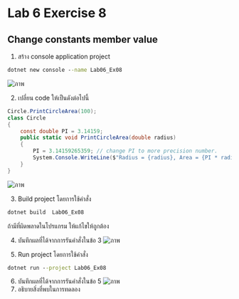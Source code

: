 # Lab 6 Exercise 8

## Change constants member value

1. สร้าง console application project

```cmd
dotnet new console --name Lab06_Ex08
```
![ภาพ](https://github.com/AnchisaPhetnoi/03376836-OOP-2566-Lab-06/assets/144197034/4fe4a80e-d553-41b6-99f6-5bc5c5ab3cee)

2. เปลี่ยน code ให้เป็นดังต่อไปนี้

```cs
Circle.PrintCircleArea(100);
class Circle
{
    const double PI = 3.14159;
    public static void PrintCircleArea(double radius)
    {
        PI = 3.14159265359; // change PI to more precision number.
        System.Console.WriteLine($"Radius = {radius}, Area = {PI * radius * radius}");
    }
}
```
![ภาพ](https://github.com/AnchisaPhetnoi/03376836-OOP-2566-Lab-06/assets/144197034/808808d0-7c19-4b56-a553-6d59184f1629)

3. Build project โดยการใช้คำสั่ง

```cmd
dotnet build  Lab06_Ex08
```

ถ้ามีที่ผิดพลาดในโปรแกรม ให้แก้ไขให้ถูกต้อง

4. บันทึกผลที่ได้จากการรันคำสั่งในข้อ 3 
![ภาพ](https://github.com/AnchisaPhetnoi/03376836-OOP-2566-Lab-06/assets/144197034/f2bfda66-1a5c-4b31-afa4-0787565eff06)


5. Run project โดยการใช้คำสั่ง

```cmd
dotnet run --project Lab06_Ex08
```

6. บันทึกผลที่ได้จากการรันคำสั่งในข้อ 5
![ภาพ](https://github.com/AnchisaPhetnoi/03376836-OOP-2566-Lab-06/assets/144197034/cf3d7927-44c0-4b3e-b24d-57dd14014bed)
7. อธิบายสิ่งที่พบในการทดลอง
